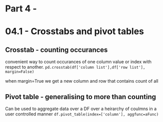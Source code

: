 
# Part 4 -

# 04.1 - Crosstabs and pivot tables
## Crosstab - counting occurances
convenient way to count occurances of one column value or index with respect to another.
`pd.crosstab(df['column list'],df['row list'], margin=False)`

when margin=True we get a new column and row that contains count of all

## Pivot table - generalising to more than counting
Can be used to aggregate data over a DF over a heirarchy of coulmns in a user controlled manner
`df.pivot_table(index=['column'], aggfunc=aFunc)`

##